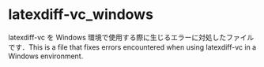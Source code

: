 # latexdiff-vc_windows
latexdiff-vc を Windows 環境で使用する際に生じるエラーに対処したファイルです．This is a file that fixes errors encountered when using latexdiff-vc in a Windows environment.
